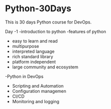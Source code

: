 # Python-30Days
This is 30 days Python course for DevOps.

Day -1
-introduction to python
-features of python
  - easy to learn and read
  - multipurpose
  - interpreted language
  - rich standard library
  - platform independent
  - large community and ecosystem
     
-Python in DevOps
 - Scripting and Automation
 - Configuration managemen
 - CI/CD
 - Monitoring and logging
   
